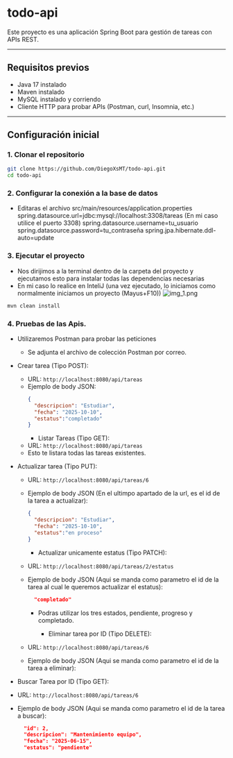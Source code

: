# todo-api

Este proyecto es una aplicación Spring Boot para gestión de tareas con APIs REST.

---

## Requisitos previos

- Java 17 instalado
- Maven instalado
- MySQL instalado y corriendo
- Cliente HTTP para probar APIs (Postman, curl, Insomnia, etc.)

---

## Configuración inicial

### 1. Clonar el repositorio

```bash
git clone https://github.com/DiegoXsMT/todo-api.git
cd todo-api
```
### 2. Configurar la conexión a la base de datos
- Editaras el archivo src/main/resources/application.properties
  spring.datasource.url=jdbc:mysql://localhost:3308/tareas  (En mi caso utilice el puerto 3308)
  spring.datasource.username=tu_usuario
  spring.datasource.password=tu_contraseña
  spring.jpa.hibernate.ddl-auto=update

### 3. Ejecutar el proyecto
- Nos dirijimos a la terminal dentro de la carpeta del proyecto y ejecutamos esto para instalar todas las dependencias necesarias
- En mi caso lo realice en InteliJ (una vez ejecutado, lo iniciamos como normalmente iniciamos un proyecto (Mayus+F10))
![img_1.png](img_1.png)
```bash
mvn clean install

```


### 4. Pruebas de las Apis.
- Utilizaremos Postman para probar las peticiones
  - Se adjunta el archivo de colección Postman por correo.
- Crear tarea (Tipo POST):
  - URL: `http://localhost:8080/api/tareas`
  - Ejemplo de body JSON:
    ```json
    {
      "descripcion": "Estudiar",
      "fecha": "2025-10-10",
      "estatus":"completado" 
    }
    ```
    - Listar Tareas (Tipo GET):
  - URL: `http://localhost:8080/api/tareas`
  - Esto te listara todas las tareas existentes.


- Actualizar tarea (Tipo PUT):
  - URL: `http://localhost:8080/api/tareas/6`
  - Ejemplo de body JSON (En el ultimpo apartado de la url, es el id de la tarea a actualizar):
    ```json
    {
      "descripcion": "Estudiar",
      "fecha": "2025-10-10",
      "estatus":"en proceso" 
    }
    ```

    - Actualizar unicamente estatus (Tipo PATCH):
  - URL: `http://localhost:8080/api/tareas/2/estatus`
  - Ejemplo de body JSON (Aqui se manda como parametro el id de la tarea al cual le queremos actualizar el estatus):
    ```json
      "completado"
    ```
    - Podras utilizar los tres estados, pendiente, progreso y completado.

      - Eliminar tarea por ID (Tipo DELETE):
  - URL: `http://localhost:8080/api/tareas/6`
  - Ejemplo de body JSON (Aqui se manda como parametro el id de la tarea a eliminar):

- Buscar Tarea por ID (Tipo GET):
- URL: `http://localhost:8080/api/tareas/6`
- Ejemplo de body JSON (Aqui se manda como parametro el id de la tarea a buscar):
  ```json
    "id": 2,
    "descripcion": "Mantenimiento equipo",
    "fecha": "2025-06-15",
    "estatus": "pendiente"
  ```
 
    
    









